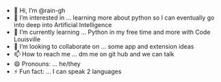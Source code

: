 - 👋 Hi, I’m @rain-gh
- 👀 I’m interested in ... learning more about python so I can eventually go into deep into Artificial Intelligence
- 🌱 I’m currently learning ... Python in my free time and more with Code Louisville
- 💞️ I’m looking to collaborate on ... some app and extension ideas
- 📫 How to reach me ... dm me on git hub and we can talk
- 😄 Pronouns: ... he/they
- ⚡ Fun fact: ... I can speak 2 languages

<!---
rain-gh/rain-gh is a ✨ special ✨ repository because its `README.md` (this file) appears on your GitHub profile.
You can click the Preview link to take a look at your changes.
--->
